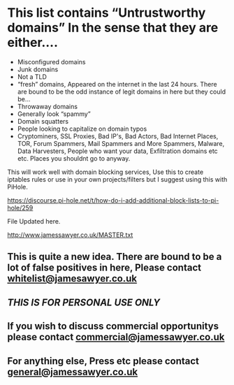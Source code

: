 # This list contains “Untrustworthy domains” In the sense that they are either….

- Misconfigured domains
- Junk domains
- Not a TLD
- “fresh” domains, Appeared on the internet in the last 24 hours. There are bound to be the odd instance of legit domains in here but they could be...
- Throwaway domains
- Generally look “spammy”
- Domain squatters
- People looking to capitalize on domain typos
- Cryptominers, SSL Proxies, Bad IP's, Bad Actors, Bad Internet Places, TOR, Forum Spammers, Mail Spammers and More Spammers, Malware, Data Harvesters, People who want your data, Exfiltration domains etc etc. Places you shouldnt go to anyway. 

This will work well with domain blocking services, Use this to create iptables rules or use in your own projects/filters but I suggest using this with PiHole.

https://discourse.pi-hole.net/t/how-do-i-add-additional-block-lists-to-pi-hole/259 

File Updated here.

http://www.jamessawyer.co.uk/MASTER.txt

## This is quite a new idea. There are bound to be a lot of false positives in here, Please contact whitelist@jamesawyer.co.uk

## ***THIS IS FOR PERSONAL USE ONLY***

## If you wish to discuss commercial opportunitys please contact commercial@jamessawyer.co.uk

## For anything else, Press etc please contact general@jamessawyer.co.uk
